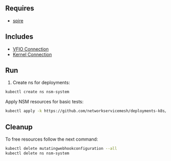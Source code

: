 ## Requires

- [spire](../spire)

## Includes

- [VFIO Connection](../use-cases/Vfio2Noop)
- [Kernel Connection](../use-cases/SriovKernel2Noop)

## Run

1. Create ns for deployments:
```bash
kubectl create ns nsm-system
```

Apply NSM resources for basic tests:
```bash
kubectl apply -k https://github.com/networkservicemesh/deployments-k8s/examples/sriov?ref=148e93265e983a553d8d555835f1d1c028371d3f
```

## Cleanup

To free resources follow the next command:
```bash
kubectl delete mutatingwebhookconfiguration --all
kubectl delete ns nsm-system
```
